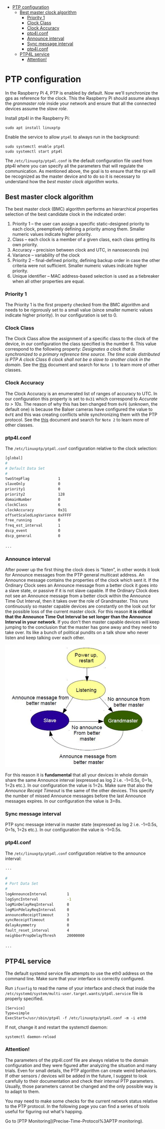 <!-- START doctoc generated TOC please keep comment here to allow auto update -->
<!-- DON'T EDIT THIS SECTION, INSTEAD RE-RUN doctoc TO UPDATE -->

- [PTP configuration](#ptp-configuration)
  - [Best master clock algorithm](#best-master-clock-algorithm)
    - [Priority 1](#priority-1)
    - [Clock Class](#clock-class)
    - [Clock Accuracy](#clock-accuracy)
    - [ptp4l.conf](#ptp4lconf)
    - [Announce interval](#announce-interval)
    - [Sync message interval](#sync-message-interval)
    - [ptp4l.conf](#ptp4lconf-1)
  - [PTP4L service](#ptp4l-service)
    - [Attention!](#attention)

<!-- END doctoc generated TOC please keep comment here to allow auto update -->

# PTP configuration

In the Raspberry Pi 4, PTP is enabled by default. Now we'll synchronize the gps as reference for the clock. This the Raspberry Pi should assume always the _granmaster role_ inside your network and ensure that all the connected devices assume the _slave role_.

Install ptp4l in the Raspberry Pi:

```
sudo apt install linuxptp
```

Enable the service to allow `ptp4l` to always run in the background:

```
sudo systemctl enable ptp4l
sudo systemctl start ptp4l
```

The `/etc/linuxptp/ptp4l.conf` is the default configuration file used from ptp4l where you can specify all the parameters that will regulate the communication. As mentioned above, the goal is to ensure that the rpi will be recognized as the master device and to do so it is necessary to understand how the _best master clock algorithm_ works.

## Best master clock algorithm

The best master clock (BMC) algorithm performs an hierarchical properties selection of the best candidate clock in the indicated order:

1. Priority 1 – the user can assign a specific static-designed priority to each clock, preemptively defining a priority among them. Smaller numeric values indicate higher priority.
2. Class – each clock is a member of a given class, each class getting its own priority.
3. Accuracy – precision between clock and UTC, in nanoseconds (ns)
4. Variance – variability of the clock
5. Priority 2 – final-defined priority, defining backup order in case the other criteria were not sufficient. Smaller numeric values indicate higher priority.
6. Unique identifier – MAC address-based selection is used as a tiebreaker when all other properties are equal.

### Priority 1

The Priority 1 is the first property checked from the BMC algorithm and needs to be rigorously set to a small value (since smaller numeric values indicate higher priority). In our configuration is set to 0.

### Clock Class

The Clock Class allow the assignment of a specific class to the clock of the device, in our configuration the class specified is the number 6. This value correspond to the following property: _Designates a clock that is synchronized to a primary reference time source. The time scale distributed is PTP A clock Class 6 clock shall not be a slave to another clock in the domain_. See the [this](https://silo.tips/download/ntp-network-time-protocol-and-ptp-precision-time-protocol-part-2-ptp) document and search for `Note 1` to learn more of other classes.

### Clock Accuracy

The Clock Accuracy is an enumerated list of ranges of accuracy to UTC. In our configuration this property is set to `0x31` which correspond to _Accurate to > 10s_. The reason of why this has ben changed from `0xFE` (unknown, the default one) is because the Balser cameras have configured the value to `0xFE` and this was creating conflicts while synchronizing them with the PTP protocol. See the [this](https://silo.tips/download/ntp-network-time-protocol-and-ptp-precision-time-protocol-part-2-ptp) document and search for `Note 2` to learn more of other classes.

### ptp4l.conf

The `/etc/linuxptp/ptp4l.conf` configuration relative to the clock selection:

```bash
[global]
#
# Default Data Set
#
twoStepFlag             1
slaveOnly               0
priority1               0
priority2               128
domainNumber            0
clockClass              6
clockAccuracy           0x31
offsetScaledLogVariance 0xFFFF
free_running            0
freq_est_interval       1
dscp_event              0
dscp_general            0

...
```

### Announce interval

After power up the first thing the clock does is “listen”, in other words it look for Announce messages from the PTP general multicast address. An Announce message contains the properties of the clock which sent it. If the Ordinary Clock sees an Announce message from a better clock it goes into a slave state, or passive if it is not slave capable. If the Ordinary Clock does not see an Announce message from a better clock within the Announce Time Out Interval, then it takes over the role of Grandmaster. This runs continuously so master capable devices are constantly on the look out for the possible loss of the current master clock. For this reason **it is critical that the Announce Time Out Interval be set longer than the Announce Interval in your network**. If you don’t then master capable devices will keep jumping to the conclusion that the master has gone away and they need to take over. Its like a bunch of political pundits on a talk show who never listen and keep talking over each other.

![ptp-annunce](uploads/ptp-annunce.png)

For this reason it is **fundamental** that all your devices in whole domain share the same Announce interval (expressed as log 2 i.e. -1=0.5s, 0=1s, 1=2s etc.). In our configuration the value is 1=2s.
Make sure that also the _Announce Receipt Timeout_ is the same of the other devices. This specify the number of missed Announce messages before the last Announce messages expires. In our configuration the value is 3=8s.

### Sync message interval

PTP sync message interval in master state (expressed as log 2 i.e. -1=0.5s, 0=1s, 1=2s etc.). In our configuration the value is -1=0.5s.

### ptp4l.conf

The `/etc/linuxptp/ptp4l.conf` configuration relative to the announce interval:

```bash
...

#
# Port Data Set
#
logAnnounceInterval         1
logSyncInterval             -1
logMinDelayReqInterval      0
logMinPdelayReqInterval     0
announceReceiptTimeout      3
syncReceiptTimeout          0
delayAsymmetry              0
fault_reset_interval        4
neighborPropDelayThresh     20000000

...
```

## PTP4L service

The default systemd service file attempts to use the eth0 address on the command line. Make sure that your interface is correctly configured.

Run `ifconfig` to read the name of your interface and check that inside the `/etc/systemd/system/multi-user.target.wants/ptp4l.service` file is properly specified.

```config
[Service]
Type=simple
ExecStart=/usr/sbin/ptp4l -f /etc/linuxptp/ptp4l.conf -m -i eth0
```

If not, change it and restart the systemctl daemon:

```bash
systemctl daemon-reload
```

### Attention!

The parameters of the ptp4l.conf file are always relative to the domain configuration and they were figured after analyzing the situation and many trials. Even for small details, the PTP algorithm can create weird behaviors. If other sensors / devices will be added in the future, I suggest to look carefully to their documentation and check their internal PTP parameters. Usually, those parameters cannot be changed and the only possible way is to adapt to them.

You may need to make some checks for the current network status relative to the PTP protocol. In the following page you can find a series of tools useful for figuring out what's happing.

Go to [PTP Monitoring](Precise-Time-Protocol%3APTP monitoring).
